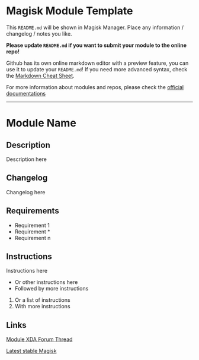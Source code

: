 # Magisk Module Template

This `README.md` will be shown in Magisk Manager. Place any information / changelog / notes you like.

**Please update `README.md` if you want to submit your module to the online repo!**

Github has its own online markdown editor with a preview feature, you can use it to update your `README.md`! If you need more advanced syntax, check the [Markdown Cheat Sheet](https://github.com/adam-p/markdown-here/wiki/Markdown-Cheatsheet).

For more information about modules and repos, please check the [official documentations](https://github.com/topjohnwu/Magisk/blob/master/docs/modules.md)

---
# **Module Name**
## Description
Description here
## Changelog
Changelog here
## Requirements
- Requirement 1
- Requirement *
- Requirement n
## Instructions
Instructions here
- Or other instructions here
- Followed by more instructions
1. Or a list of instructions
2. With more instructions
## Links
[Module XDA Forum Thread](https://forum.xda-developers.com/apps/magisk/module-url-here "Module official XDA thread")

[Latest stable Magisk](http://www.tiny.cc/latestmagisk)
